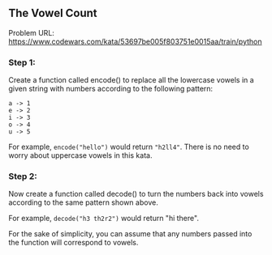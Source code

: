 ## The Vowel Count

Problem URL: https://www.codewars.com/kata/53697be005f803751e0015aa/train/python

### Step 1:
 Create a function called encode() to replace all the lowercase vowels in a given string with numbers according to the following pattern:
```
a -> 1
e -> 2
i -> 3
o -> 4
u -> 5
```
For example, `encode("hello")` would return `"h2ll4"`. There is no need to worry about uppercase vowels in this kata.

### Step 2:
Now create a function called decode() to turn the numbers back into vowels according to the same pattern shown above.

For example, `decode("h3 th2r2")` would return "hi there".

For the sake of simplicity, you can assume that any numbers passed into the function will correspond to vowels.
